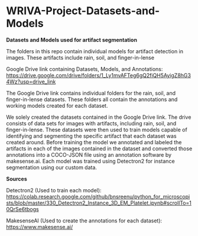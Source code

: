 # WRIVA-Project-Datasets-and-Models
****Datasets and Models used for artifact segmentation****

The folders in this repo contain individual models for artifact detection in images. These artifacts include rain, soil, and finger-in-lense

Google Drive link containing Datasets, Models, and Annotations: https://drive.google.com/drive/folders/1_Ly1mvAFTeg6gQ2fiQH5AyigZ8hG34Wz?usp=drive_link

The Google Drive link contains individual folders for the rain, soil, and finger-in-lense datasets. These folders all contain the annotations and working models created for each dataset.

We solely created the datasets contained in the Google Drive link. The drive consists of data sets for images with artifacts, including rain, soil, and finger-in-lense. These datasets were then used to train models capable of identifying and segmenting the specific artifact that each dataset was created around. Before training the model we annotated and labeled the artifacts in each of the images contained in the dataset and converted those annotations into a COCO-JSON file using an annotation software by makesense.ai. Each model was trained using Detectron2 for instance segmentation using our custom data.



**Sources**

Detectron2 (Used to train each model): https://colab.research.google.com/github/bnsreenu/python_for_microscopists/blob/master/330_Detectron2_Instance_3D_EM_Platelet.ipynb#scrollTo=10QrSe6tbogs

MakesenseAI (Used to create the annotations for each dataset): https://www.makesense.ai/
